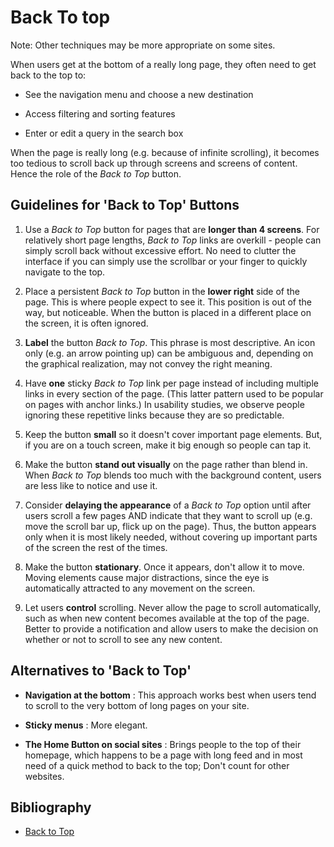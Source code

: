 # Back To top

Note: Other techniques may be more appropriate on some sites.

When users get at the bottom of a really long page, they often need to get back to the top to:

* See the navigation menu and choose a new destination

* Access filtering and sorting features

 * Enter or edit a query in the search box

 When the page is really long (e.g. because of infinite scrolling), it becomes too tedious to scroll back up through screens and screens of content. Hence the role of the _Back to Top_ button.

## Guidelines for 'Back to Top' Buttons

1. Use a _Back to Top_ button for pages that are **longer than 4 screens**. For relatively short page lengths, _Back to Top_ links are overkill - people can simply scroll back without excessive effort. No need to clutter the interface if you can simply use the scrollbar or your finger to quickly navigate to the top.

2. Place a persistent _Back to Top_ button in the **lower right** side of the page. This is where people expect to see it. This position is out of the way, but noticeable. When the button is placed in a different place on the screen, it is often ignored.

3. **Label** the button _Back to Top_. This phrase is most descriptive. An icon only (e.g. an arrow pointing up) can be ambiguous and, depending on the graphical realization, may not convey the right meaning.

4. Have **one** sticky _Back to Top_ link per page instead of including multiple links in every section of the page. (This latter pattern used to be popular on pages with anchor links.) In usability studies, we observe people ignoring these repetitive links because they are so predictable.

5. Keep the button **small** so it doesn't cover important page elements. But, if you are on a touch screen, make it big enough so people can tap it.

6. Make the button **stand out visually** on the page rather than blend in. When _Back to Top_ blends too much with the background content, users are less like to notice and use it.

7. Consider **delaying the appearance** of a _Back to Top_ option until after users scroll a few pages AND indicate that they want to scroll up (e.g. move the scroll bar up, flick up on the page). Thus, the button appears only when it is most likely needed, without covering up important parts of the screen the rest of the times.

8. Make the button **stationary**. Once it appears, don't allow it to move. Moving elements cause major distractions, since the eye is automatically attracted to any movement on the screen.

9. Let users **control** scrolling. Never allow the page to scroll automatically, such as when new content becomes available at the top of the page. Better to provide a notification and allow users to make the decision on whether or not to scroll to see any new content.

## Alternatives to 'Back to Top'

* **Navigation at the bottom** : This approach works best when users tend to scroll to the very bottom of long pages on your site.

* **Sticky menus** : More elegant.

* **The Home Button on social sites** : Brings people to the top of their homepage, which happens to be a page with long feed and in most need of a quick method to back to the top; Don't count for other websites.

## Bibliography

* [Back to Top](https://www.nngroup.com/articles/back-to-top/)

